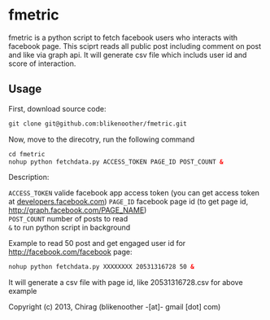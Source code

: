 # fmetric

fmetric is a python script to fetch facebook users who interacts with facebook page.
This sciprt reads all public post including comment on post and like via graph api.
It will generate csv file which includs user id and score of interaction.

## Usage

First, download source code:
```html
git clone git@github.com:blikenoother/fmetric.git
```

Now, move to the direcotry, run the following command
```html
cd fmetric
nohup python fetchdata.py ACCESS_TOKEN PAGE_ID POST_COUNT &
```

Description:

`ACCESS_TOKEN` valide facebook app access token (you can get access token at [developers.facebook.com](https://developers.facebook.com/tools/explorer))
`PAGE_ID` facebook page id (to get page id, http://graph.facebook.com/PAGE_NAME)  
`POST_COUNT` number of posts to read  
`&` to run python script in background

Example to read 50 post and get engaged user id for http://facebook.com/facebook page:

```html
nohup python fetchdata.py XXXXXXXX 20531316728 50 &
```

It will generate a csv file with page id, like 20531316728.csv for above example

Copyright (c) 2013, Chirag (blikenoother -[at]- gmail [dot] com)